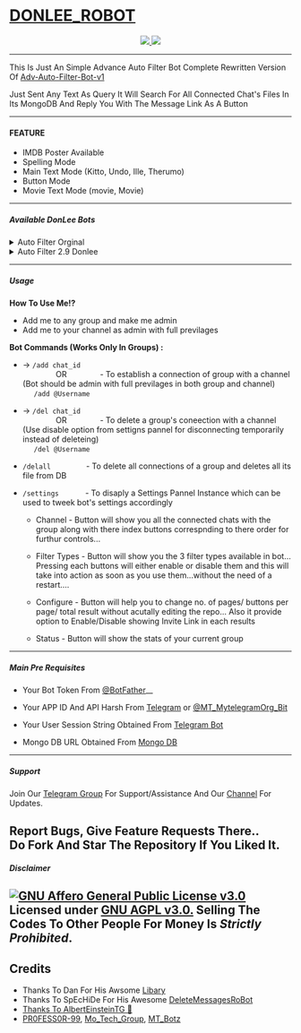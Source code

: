 # [DONLEE_ROBOT](https://telegram.dog/Donlee_Robot)

<p align="center">
  <a href="https://github.com/PR0FESS0R-99/DonLee-Robot-V1/stargazers">
    <img src="https://img.shields.io/github/stars/PR0FESS0R-99/DonLee-Robot-V1?style=social">

  </a>
  
  <a href="https://github.com/PR0FESS0R-99/DonLee-Robot-V1/fork">
    <img src="https://img.shields.io/github/forks/PR0FESS0R-99/DonLee-Robot-V1?label=Fork&style=social">

  </a>  
</p>

--------

This Is Just An Simple Advance Auto Filter Bot Complete Rewritten Version Of [Adv-Auto-Filter-Bot-v1](https://github.com/CrazyBotsz/Adv-Auto-Filter-Bot)

Just Sent Any Text As Query It Will Search For All Connected Chat's Files In Its MongoDB And Reply You With The Message Link As A Button

------

#### FEATURE

* IMDB Poster Available
* Spelling Mode
* Main Text Mode (Kitto, Undo, Ille, Therumo)
* Button Mode
* Movie Text Mode (movie, Movie)

--------
##### Available DonLee Bots

<details><summary>Auto Filter Orginal</summary>
<p>
<br>

### Notice
* This [Deploy button](https://heroku.com/deploy?template=https://github.com/sherlocksha1/test) is the original
* Click [Deploy Video](https://youtu.be/uAHl5jvnrhk) to watch the video

#### Deploy Video
<a href="https://youtu.be/uAHl5jvnrhk"><img src="https://img.shields.io/badge/Deploy%20Video-blue.svg?logo=Youtube"></a>
<a href="https://youtu.be/uAHl5jvnrhk"><img src="https://img.shields.io/youtube/views/uAHl5jvnrhk?style=social">

#### Deploy To Heroku
<a href="https://heroku.com/deploy?template=https://github.com/PR0FESS0R-99/DonLee-Robot-V1/tree/main"><img src="https://i.ibb.co/tsq26Pz/PR0-FESS0-R-99.gif" alt="PR0FESS0R-99" border="0" height="125" width="200" align="center" /></a>
</p>
</details>

<details><summary>Auto Filter 2.9 Donlee</summary>
<p>
<br>

### Notice
* This [Deploy button](https://heroku.com/deploy?template=https://github.com/PR0FESS0R-99/DonLee-Robot-V1/tree/MoTech) is the original
* Click [Deploy Video](https://youtu.be/lI71HsWzTKE) to watch the video

#### Deploy Video
<a href="https://youtu.be/lI71HsWzTKE"><img src="https://img.shields.io/badge/Deploy%20Video-blue.svg?logo=Youtube"></a>
<a href="https://youtu.be/lI71HsWzTKE"><img src="https://img.shields.io/youtube/views/lI71HsWzTKE?style=social">

#### Deploy To Heroku
<a href="https://heroku.com/deploy?template=https://github.com/PR0FESS0R-99/DonLee-Robot-V1/tree/MoTech"><img src="https://i.ibb.co/tsq26Pz/PR0-FESS0-R-99.gif" alt="PR0FESS0R-99" border="0" height="125" width="200" align="center" /></a>

</a>
</p>
</details>

----

##### Usage

**How To Use Me!?**

* Add me to any group and make me admin<br>
* Add me to your channel as admin with full previlages

**Bot Commands (Works Only In Groups) :**


  * -> `/add chat_id`<br>
     &nbsp;&nbsp;&nbsp;&nbsp;&nbsp;&nbsp;&nbsp;&nbsp;&nbsp;&nbsp;&nbsp;&nbsp;&nbsp;&nbsp;
OR
     &nbsp;&nbsp;&nbsp;&nbsp;&nbsp;&nbsp;&nbsp;&nbsp;&nbsp;&nbsp;&nbsp;&nbsp;&nbsp;&nbsp;- To establish a connection of group with a channel (Bot should be admin with full previlages in both group and channel)<br>
    &nbsp;&nbsp;&nbsp;&nbsp;&nbsp;`/add @Username`


  * -> `/del chat_id`<br>
     &nbsp;&nbsp;&nbsp;&nbsp;&nbsp;&nbsp;&nbsp;&nbsp;&nbsp;&nbsp;&nbsp;&nbsp;&nbsp;&nbsp;
OR 
    &nbsp;&nbsp;&nbsp;&nbsp;&nbsp;&nbsp;&nbsp;&nbsp;&nbsp;&nbsp;&nbsp;&nbsp;&nbsp;&nbsp;- To delete a group's coneection with a channel (Use disable option from settigns pannel for disconnecting temporarily instead of deleteing)<br>
    &nbsp;&nbsp;&nbsp;&nbsp; `/del @Username`


  * `/delall`&nbsp;&nbsp;&nbsp;&nbsp;&nbsp;&nbsp;&nbsp;&nbsp;&nbsp;&nbsp;&nbsp;&nbsp;&nbsp;&nbsp;&nbsp; - To delete all connections of a group and deletes all its file from DB
  
  * `/settings`&nbsp;&nbsp;&nbsp;&nbsp;&nbsp;&nbsp;&nbsp;&nbsp;&nbsp;&nbsp;&nbsp; -  To disaply a Settings Pannel Instance which can be used to tweek bot's settings accordingly

    * Channel - Button will show you all the connected chats with the group along with there index buttons correspnding to there order for furthur controls...

    * Filter Types - Button will show you the 3 filter types available in bot... Pressing each buttons will either enable or disable them and this will take into action as soon as you use them...without the need of a restart....

    * Configure - Button will help you to change no. of pages/ buttons per page/ total result without acutally editing the repo... Also it provide option to Enable/Disable  showing Invite Link in each results

    * Status - Button will show the stats of your current group

------------------
##### Main Pre Requisites

* Your Bot Token From [@BotFather](https://youtu.be/cB4UduCcNWs)__

* Your APP ID And API Harsh From [Telegram](https://youtu.be/5eEsvLAKVc0) or [@MT_MytelegramOrg_Bit](https://youtu.be/5eEsvLAKVc0)

* Your User Session String Obtained From [Telegram Bot](https://youtu.be/WUN_12-dYOM)

* Mongo DB URL Obtained From [Mongo DB](https://youtu.be/gBLTsH-IXr0)

----
##### Support   
Join Our [Telegram Group](https://www.telegram.dog/Mo_Tech_Group) For Support/Assistance And Our [Channel](https://www.telegram.dog/Mo_Tech_YT) For Updates.   
   
Report Bugs, Give Feature Requests There..   
Do Fork And Star The Repository If You Liked It.
----
##### Disclaimer
[![GNU Affero General Public License v3.0](https://www.gnu.org/graphics/agplv3-155x51.png)](https://www.gnu.org/licenses/agpl-3.0.en.html#header)    
Licensed under [GNU AGPL v3.0.](https://github.com/PR0FESS0R-99/DonLee_Robot/blob/main/LICENSE)
Selling The Codes To Other People For Money Is *Strictly Prohibited*.
----
## Credits

 - Thanks To Dan For His Awsome [Libary](https://github.com/pyrogram/pyrogram)
 - Thanks To SpEcHiDe For His Awesome [DeleteMessagesRoBot](https://github.com/SpEcHiDe/DeleteMessagesRoBot)
 - [Thanks To AlbertEinsteinTG 👀](https://github.com/AlbertEinsteinTG)
 - [PR0FESS0R-99](https://github.com/PR0FESS0R-99), [Mo_Tech_Group](https://telegram.dog/Mo_Tech_Group), [MT_Botz](https://telegram.dog/MT_Botz)
